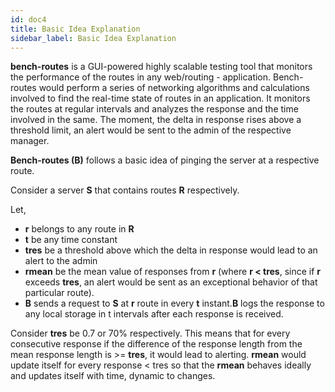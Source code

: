 ```yaml
---
id: doc4
title: Basic Idea Explanation
sidebar_label: Basic Idea Explanation
---
```


**bench-routes** is a GUI-powered highly scalable testing tool that monitors the performance of the routes in any web/routing - application. Bench-routes would perform a series of networking algorithms and calculations involved to find the real-time state of routes in an application. It monitors the routes at regular intervals and analyzes the response and the time involved in the same. The moment, the delta in response rises above a threshold limit, an alert would be sent to the admin of the respective manager.


**Bench-routes (B)** follows a basic idea of pinging the server at a respective route.

Consider a server **S** that contains routes **R** respectively.

Let,
- **r** belongs to any route in **R**
- **t** be any time constant
- **tres** be a threshold above which the delta in response would lead to an alert to the admin
- **rmean** be the mean value of responses from **r** (where **r < tres**, since if **r** exceeds **tres**, an alert would be sent as an exceptional behavior of that particular route).
- **B** sends a request to **S** at **r** route in every **t** instant.**B** logs the response to any local storage in t intervals after each response is received.

Consider **tres** be 0.7 or 70% respectively. This means that for every consecutive response if the difference of the response length from the mean response length is >= **tres**, it would lead to alerting. **rmean** would update itself for every response < tres so that the **rmean** behaves ideally and updates itself with time, dynamic to changes.